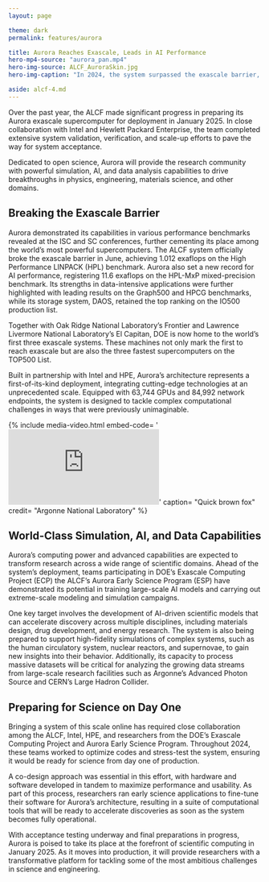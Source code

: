 ```yaml
---
layout: page

theme: dark
permalink: features/aurora

title: Aurora Reaches Exascale, Leads in AI Performance
hero-mp4-source: "aurora_pan.mp4"
hero-img-source: ALCF_AuroraSkin.jpg
hero-img-caption: "In 2024, the system surpassed the exascale barrier, demonstrated its world-class AI capabilities, and completed critical preparations for its release to the research community."

aside: alcf-4.md
---
```


Over the past year, the ALCF made significant progress in preparing its Aurora exascale supercomputer for deployment in January 2025. In close collaboration with Intel and Hewlett Packard Enterprise, the team completed extensive system validation, verification, and scale-up efforts to pave the way for system acceptance.

Dedicated to open science, Aurora will provide the research community with powerful simulation, AI, and data analysis capabilities to drive breakthroughs in physics, engineering, materials science, and other domains.

## Breaking the Exascale Barrier

Aurora demonstrated its capabilities in various performance benchmarks revealed at the ISC and SC conferences, further cementing its place among the world’s most powerful supercomputers. The ALCF system officially broke the exascale barrier in June, achieving 1.012 exaflops on the High Performance LINPACK (HPL) benchmark. Aurora also set a new record for AI performance, registering 11.6 exaflops on the HPL-MxP mixed-precision benchmark. Its strengths in data-intensive applications were further highlighted with leading results on the Graph500 and HPCG benchmarks, while its storage system, DAOS, retained the top ranking on the IO500 production list.

Together with Oak Ridge National Laboratory’s Frontier and Lawrence Livermore National Laboratory’s El Capitan, DOE is now home to the world’s first three exascale systems. These machines not only mark the first to reach exascale but are also the three fastest supercomputers on the TOP500 List.

Built in partnership with Intel and HPE, Aurora’s architecture represents a first-of-its-kind deployment, integrating cutting-edge technologies at an unprecedented scale. Equipped with 63,744 GPUs and 84,992 network endpoints, the system is designed to tackle complex computational challenges in ways that were previously unimaginable.


{% include media-video.html
   embed-code= '<iframe src="https://www.youtube.com/embed/djEzdORj0F0?si=2FBUZcgIVLey9ywP" title="YouTube video player" frameborder="0" allow="accelerometer; autoplay; clipboard-write; encrypted-media; gyroscope; picture-in-picture; web-share" allowfullscreen></iframe>'
   caption= "Quick brown fox"
   credit= "Argonne National Laboratory"
%}

## World-Class Simulation, AI, and Data Capabilities

Aurora’s computing power and advanced capabilities are expected to transform research across a wide range of scientific domains. Ahead of the system’s deployment, teams participating in DOE’s Exascale Computing Project (ECP) the ALCF’s Aurora Early Science Program (ESP) have demonstrated its potential in training large-scale AI models and carrying out extreme-scale modeling and simulation campaigns.

One key target involves the development of AI-driven scientific models that can accelerate discovery across multiple disciplines, including materials design, drug development, and energy research. The system is also being prepared to support high-fidelity simulations of complex systems, such as the human circulatory system, nuclear reactors, and supernovae, to gain new insights into their behavior. Additionally, its capacity to process massive datasets will be critical for analyzing the growing data streams from large-scale research facilities such as Argonne’s Advanced Photon Source and CERN’s Large Hadron Collider.

## Preparing for Science on Day One

Bringing a system of this scale online has required close collaboration among the ALCF, Intel, HPE, and researchers from the DOE’s Exascale Computing Project and Aurora Early Science Program. Throughout 2024, these teams worked to optimize codes and stress-test the system, ensuring it would be ready for science from day one of production.

A co-design approach was essential in this effort, with hardware and software developed in tandem to maximize performance and usability. As part of this process, researchers ran early science applications to fine-tune their software for Aurora’s architecture, resulting in a suite of computational tools that will be ready to accelerate discoveries as soon as the system becomes fully operational.

With acceptance testing underway and final preparations in progress, Aurora is poised to take its place at the forefront of scientific computing in January 2025. As it moves into production, it will provide researchers with a transformative platform for tackling some of the most ambitious challenges in science and engineering.
